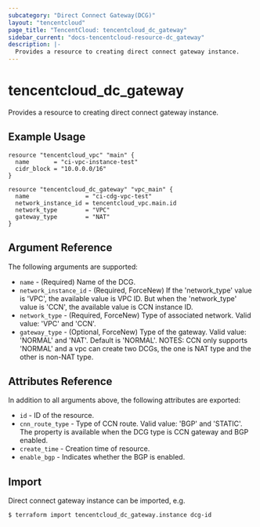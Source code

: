 ```yaml
---
subcategory: "Direct Connect Gateway(DCG)"
layout: "tencentcloud"
page_title: "TencentCloud: tencentcloud_dc_gateway"
sidebar_current: "docs-tencentcloud-resource-dc_gateway"
description: |-
  Provides a resource to creating direct connect gateway instance.
---
```


# tencentcloud_dc_gateway

Provides a resource to creating direct connect gateway instance.

## Example Usage

```hcl
resource "tencentcloud_vpc" "main" {
  name       = "ci-vpc-instance-test"
  cidr_block = "10.0.0.0/16"
}

resource "tencentcloud_dc_gateway" "vpc_main" {
  name                = "ci-cdg-vpc-test"
  network_instance_id = tencentcloud_vpc.main.id
  network_type        = "VPC"
  gateway_type        = "NAT"
}
```

## Argument Reference

The following arguments are supported:

* `name` - (Required) Name of the DCG.
* `network_instance_id` - (Required, ForceNew) If the 'network_type' value is 'VPC', the available value is VPC ID. But when the 'network_type' value is 'CCN', the available value is CCN instance ID.
* `network_type` - (Required, ForceNew) Type of associated network. Valid value: 'VPC' and 'CCN'.
* `gateway_type` - (Optional, ForceNew) Type of the gateway. Valid value: 'NORMAL' and 'NAT'. Default is 'NORMAL'. NOTES: CCN only supports 'NORMAL' and a vpc can create two DCGs, the one is NAT type and the other is non-NAT type.

## Attributes Reference

In addition to all arguments above, the following attributes are exported:

* `id` - ID of the resource.
* `cnn_route_type` - Type of CCN route. Valid value: 'BGP' and 'STATIC'. The property is available when the DCG type is CCN gateway and BGP enabled.
* `create_time` - Creation time of resource.
* `enable_bgp` - Indicates whether the BGP is enabled.


## Import

Direct connect gateway instance can be imported, e.g.

```
$ terraform import tencentcloud_dc_gateway.instance dcg-id
```

